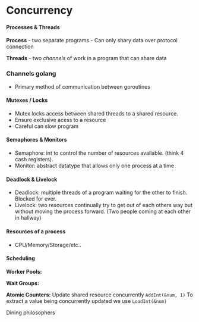 # Concurrency

#### Processes & Threads
**Process** - two separate programs
    - Can only shary data over protocol connection

**Threads** - two _channels_ of work in a program that can share data

### Channels golang
- Primary method of communication between goroutines

#### Mutexes / Locks
- Mutex locks access between shared threads to a shared resource.
- Ensure exclusive acess to a resource
- Careful can slow program

#### Semaphores & Monitors
- Semaphore: int to control the number of resources available. (think 4 cash registers).
- Monitor: abstract datatype that allows only one process at a time

#### Deadlock & Livelock
- Deadlock: multiple threads of a program waiting for the other to finish. Blocked for ever.
- Livelock: two resources continually try to get out of each others way but without moving the process forward. (Two people coming at each other in hallway)

#### Resources of a process
- CPU/Memory/Storage/etc..

#### Scheduling

**Worker Pools:**

**Wait Groups:**

**Atomic Counters:**
Update shared resource concurrently `AddInt(&num, 1)`
To extract a value being concurrently updated we use `LoadInt(&num)`

Dining philosophers